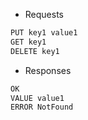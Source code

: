 - Requests
```bash
PUT key1 value1
GET key1
DELETE key1
```

- Responses
```bash
OK
VALUE value1
ERROR NotFound
```